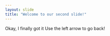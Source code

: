 ```yaml
---
layout: slide
title: "Welcome to our second slide!"
---
```

Okay, I finally got it 
Use the left arrow to go back!
